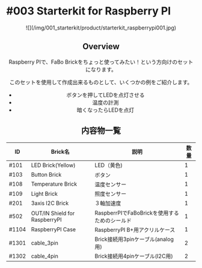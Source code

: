 # #003 Starterkit for Raspberry PI

<center>
![](/img/001_starterkit/product/starterkit_raspberrypi001.jpg)
<!--COLORME-->

## Overview
Raspberry PIで、FaBo Brickをちょっと使ってみたい！という方向けのセットになります。

このセットを使用して作成出来るものとして、いくつかの例をご紹介します。
- ボタンを押してLEDを点灯させる
- 温度の計測
- 暗くなったらLEDを点灯

## 内容物一覧

|ID|Brick名|説明|数量|
|--|--|--|--|
|#101|LED Brick(Yellow)|LED（黄色)|1|
|#103|Button Brick|ボタン|1|
|#108|Temperature Brick|温度センサー|1|
|#109|Light Brick|照度センサー|1|
|#201|3axis I2C Brick|３軸加速度|1|
|#502|OUT/IN Shield for RaspberryPI|RaspberrPIでFaBoBrickを使用するためのシールド|1|
|#1104|RaspberryPI Case|RaspberryPI B+用アクリルケース|1|
|#1301|cable_3pin|Brick接続用3pinケーブル(analog用)|2|
|#1302|cable_4pin|Brick接続用4pinケーブル(I2C用)|2|
